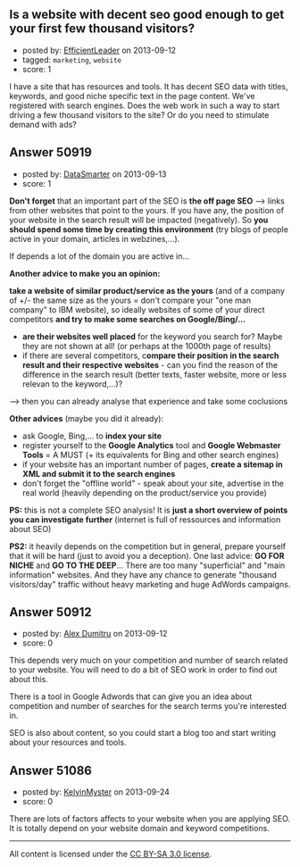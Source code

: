 ## Is a website with decent seo good enough to get your first few thousand visitors?

- posted by: [EfficientLeader](https://stackexchange.com/users/-1/27825-efficientleader) on 2013-09-12
- tagged: `marketing`, `website`
- score: 1

I have a site that has resources and tools.  It has decent SEO data with titles, keywords, and good niche specific text in the page content.  We've registered with search engines.  Does the web work in such a way to start driving a few thousand visitors to the site?  Or do you need to stimulate demand with ads?





## Answer 50919

- posted by: [DataSmarter](https://stackexchange.com/users/-1/27274-datasmarter) on 2013-09-13
- score: 1

**Don't forget** that an important part of the SEO is **the off page SEO** --> links from other websites that point to the yours. If you have any, the position of your website in the search result will be impacted (negatively). So **you should spend some time by creating this environment** (try blogs of people active in your domain, articles in webzines,...).

If depends a lot of the domain you are active in...

**Another advice to make you an opinion:**

**take a website of similar product/service as the yours** (and of a company of +/- the same size as the yours = don't compare your "one man company" to IBM website), so ideally websites of some of your direct competitors **and try to make some searches on Google/Bing/...**
    
 - **are their websites well placed** for the keyword you search for? Maybe they are not shown at all! (or perhaps at the 1000th page of results)
 - if there are several competitors, c**ompare their position in the search result and their respective websites** - can you find the reason of the difference in the search result (better texts, faster website, more or less relevan to the keyword,...)?

--> then you can already analyse that experience and take some coclusions
 
**Other advices** (maybe you did it already):

 - ask Google, Bing,... to **index your site**
 - register yourself to the **Google Analytics** tool and **Google Webmaster Tools** = A MUST (+ its equivalents for Bing and other search engines)
 - if your website has an important number of pages, **create a sitemap in XML and submit it to the search engines**
 - don't forget the "offline world" - speak about your site, advertise in the real world (heavily depending on the product/service you provide)

**PS:** this is not a complete SEO analysis! It is **just a short overview of points you can investigate further** (internet is full of ressources and information about SEO) 

**PS2:** it heavily depends on the competition but in general, prepare yourself that it will be hard (just to avoid you a deception). One last advice: **GO FOR NICHE** and **GO TO THE DEEP**... There are too many "superficial" and "main information" websites. And they have any chance to generate "thousand visitors/day" traffic without heavy marketing and huge AdWords campaigns. 


## Answer 50912

- posted by: [Alex Dumitru](https://stackexchange.com/users/-1/26148-alex-dumitru) on 2013-09-12
- score: 0

This depends very much on your competition and number of search related to your website. You will need to do a bit of SEO work in order to find out about this. 

There is a tool in Google Adwords that can give you an idea about competition and number of searches for the search terms you're interested in. 

SEO is also about content, so you could start a blog too and start writing about your resources and tools. 




## Answer 51086

- posted by: [KelvinMyster](https://stackexchange.com/users/-1/28016-kelvinmyster) on 2013-09-24
- score: 0

<p>There are lots of factors affects to your website when you are applying SEO. It is totally depend on your website domain and keyword competitions.</p>




---

All content is licensed under the [CC BY-SA 3.0 license](https://creativecommons.org/licenses/by-sa/3.0/).
